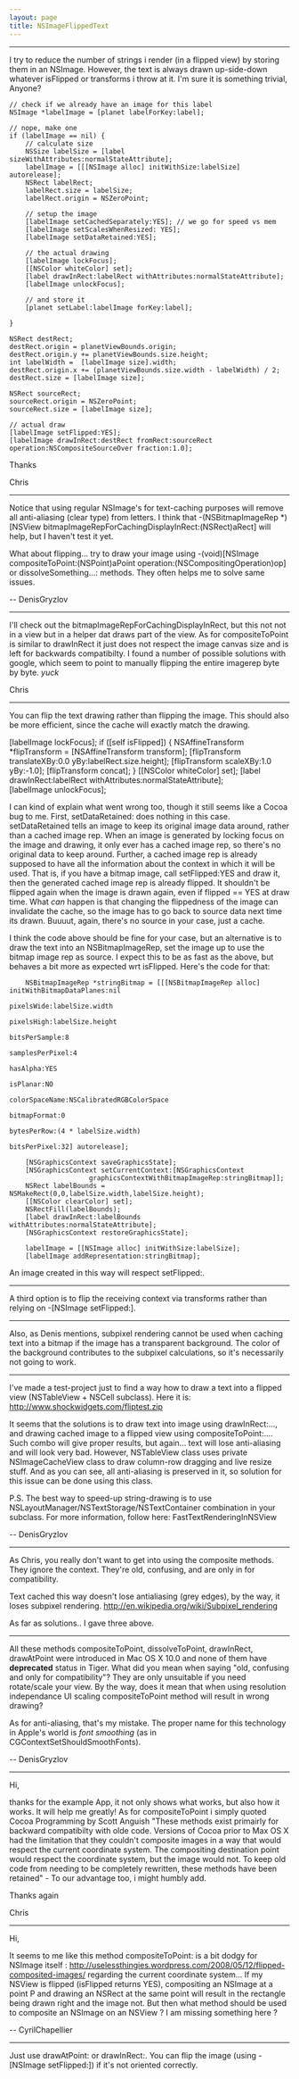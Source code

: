 ```yaml
---
layout: page
title: NSImageFlippedText
---
```


----

I try to reduce the number of strings i render (in a flipped view) by storing them in an NSImage. However, the text is always drawn up-side-down whatever isFlipped or transforms i throw at it. I'm sure it is something trivial, Anyone?

    

    // check if we already have an image for this label
    NSImage *labelImage = [planet labelForKey:label];
    
    // nope, make one
    if (labelImage == nil) {
        // calculate size
        NSSize labelSize = [label sizeWithAttributes:normalStateAttribute];
        labelImage = [[[NSImage alloc] initWithSize:labelSize] autorelease];
        NSRect labelRect;
        labelRect.size = labelSize;
        labelRect.origin = NSZeroPoint;
        
        // setup the image
        [labelImage setCachedSeparately:YES]; // we go for speed vs mem
        [labelImage setScalesWhenResized: YES];
        [labelImage setDataRetained:YES];
        
        // the actual drawing      
        [labelImage lockFocus];
        [[NSColor whiteColor] set]; 
        [label drawInRect:labelRect withAttributes:normalStateAttribute];  
        [labelImage unlockFocus];        
        
        // and store it
        [planet setLabel:labelImage forKey:label];

    } 

    NSRect destRect;
    destRect.origin = planetViewBounds.origin;
    destRect.origin.y += planetViewBounds.size.height;
    int labelWidth =  [labelImage size].width;
    destRect.origin.x += (planetViewBounds.size.width - labelWidth) / 2;
    destRect.size = [labelImage size];
    
    NSRect sourceRect;
    sourceRect.origin = NSZeroPoint;
    sourceRect.size = [labelImage size];
    
    // actual draw
    [labelImage setFlipped:YES];
    [labelImage drawInRect:destRect fromRect:sourceRect operation:NSCompositeSourceOver fraction:1.0];



Thanks

Chris

----

Notice that using regular NSImage's for text-caching purposes will remove all anti-aliasing (clear type) from letters. I think that     -(NSBitmapImageRep *)[NSView bitmapImageRepForCachingDisplayInRect:(NSRect)aRect] will help, but I haven't test it yet.

What about flipping... try to draw your image using     -(void)[NSImage compositeToPoint:(NSPoint)aPoint operation:(NSCompositingOperation)op] or     dissolveSomething...: methods. They often helps me to solve same issues.

-- DenisGryzlov

----

I'll check out the bitmapImageRepForCachingDisplayInRect, but this not not in a view but in a helper dat draws part of the view. As for compositeToPoint is similar to drawInRect it just does not respect the image canvas size and is left for backwards compatibilty. I found a number of possible solutions with google, which seem to point to manually flipping the entire imagerep byte by byte. *yuck*

Chris

----

You can flip the text drawing rather than flipping the image.  This should also be more efficient, since the cache will exactly match the drawing.

    
[labelImage lockFocus];
if ([self isFlipped]) {
    NSAffineTransform *flipTransform = [NSAffineTransform transform];
    [flipTransform translateXBy:0.0 yBy:labelRect.size.height];
    [flipTransform scaleXBy:1.0 yBy:-1.0];
    [flipTransform concat];
}
[[NSColor whiteColor] set]; 
[label drawInRect:labelRect withAttributes:normalStateAttribute];  
[labelImage unlockFocus];        


I can kind of explain what went wrong too, though it still seems like a Cocoa bug to me.  First, setDataRetained: does nothing in this case.  setDataRetained tells an image to keep its original image data around, rather than a cached image rep.  When an image is generated by locking focus on the image and drawing, it only ever has a cached image rep, so there's no original data to keep around.  Further, a cached image rep is already supposed to have all the information about the context in which it will be used.  That is, if you have a bitmap image, call setFlipped:YES and draw it, then the generated cached image rep is already flipped.  It shouldn't be flipped again when the image is drawn again, even if flipped == YES at draw time.  What _can_ happen is that changing the flippedness of the image can invalidate the cache, so the image has to go back to source data next time its drawn.  Buuuut, again, there's no source in your case, just a cache.  

I think the code above should be fine for your case, but an alternative is to draw the text into an NSBitmapImageRep, set the image up to use the bitmap image rep as source.  I expect this to be as fast as the above, but behaves a bit more as expected wrt isFlipped.  Here's the code for that:

    
        NSBitmapImageRep *stringBitmap = [[[NSBitmapImageRep alloc] initWithBitmapDataPlanes:nil
                                                                                  pixelsWide:labelSize.width 
                                                                                  pixelsHigh:labelSize.height 
                                                                               bitsPerSample:8 
                                                                             samplesPerPixel:4 
                                                                                    hasAlpha:YES 
                                                                                    isPlanar:NO 
                                                                              colorSpaceName:NSCalibratedRGBColorSpace 
                                                                                bitmapFormat:0 
                                                                                 bytesPerRow:(4 * labelSize.width) 
                                                                                bitsPerPixel:32] autorelease];
        
        [NSGraphicsContext saveGraphicsState];
        [NSGraphicsContext setCurrentContext:[NSGraphicsContext 
                        graphicsContextWithBitmapImageRep:stringBitmap]];
        NSRect labelBounds = NSMakeRect(0,0,labelSize.width,labelSize.height);
        [[NSColor clearColor] set];
        NSRectFill(labelBounds);
        [label drawInRect:labelBounds withAttributes:normalStateAttribute];  
        [NSGraphicsContext restoreGraphicsState];
        
        labelImage = [[NSImage alloc] initWithSize:labelSize];
        [labelImage addRepresentation:stringBitmap];
 

An image created in this way will respect setFlipped:.

----

A third option is to flip the receiving context via transforms rather than relying on -[NSImage setFlipped:].

----

Also, as Denis mentions, subpixel rendering cannot be used when caching text into a bitmap if the image has a transparent background.  The color of the background contributes to the subpixel calculations, so it's necessarily not going to work.

----

I've made a test-project just to find a way how to draw a text into a flipped view (NSTableView + NSCell subclass). Here it is:
   http://www.shockwidgets.com/fliptest.zip

It seems that the solutions is to draw text into image using     drawInRect:..., and drawing cached image to a flipped view using     compositeToPoint:.... Such combo will give proper results, but again... text will lose anti-aliasing and will look very bad. However, NSTableView class uses private NSImageCacheView class to draw column-row dragging and live resize stuff. And as you can see, all anti-aliasing is preserved in it, so solution for this issue can be done using this class.

P.S. The best way to speed-up string-drawing is to use NSLayoutManager/NSTextStorage/NSTextContainer combination in your subclass. For more information, follow here: FastTextRenderingInNSView

-- DenisGryzlov

----

As Chris, you really don't want to get into using the composite methods.  They ignore the context.  They're old, confusing, and are only in for compatibility.

Text cached this way doesn't lose antialiasing (grey edges), by the way, it loses subpixel rendering.  http://en.wikipedia.org/wiki/Subpixel_rendering

As far as solutions..  I gave three above.

---- 

All these methods     compositeToPoint, dissolveToPoint, drawInRect, drawAtPoint were introduced in Mac OS X 10.0 and none of them have **deprecated** status in Tiger. What did you mean when saying "old, confusing and only for compatibility"? 
They are only unsuitable if you need rotate/scale your view. By the way, does it mean that when using resolution independance UI scaling      compositeToPoint method will result in wrong drawing?

As for anti-aliasing, that's my mistake. The proper name for this technology in Apple's world is *font smoothing* (as in CGContextSetShouldSmoothFonts).

-- DenisGryzlov

---- 

Hi,

thanks for the example App, it not only shows what works, but also how it works. It will help me greatly! As for compositeToPoint i simply quoted Cocoa Programming by Scott Anguish "These methods exist primairly for backward compatibilty with olde code. Versions of Cocoa prior to Max OS X had the limitation that they couldn't composite images in a way that would respect the current coordinate system. The compositing destination point would respect the coordinate system, but the image would not. To keep old code from needing to be completely rewritten, these methods have been retained" - To our advantage too, i might humbly add.

Thanks again

Chris

----

Hi,

It seems to me like this method compositeToPoint: is a bit dodgy for NSImage itself : http://uselessthingies.wordpress.com/2008/05/12/flipped-composited-images/ regarding the current coordinate system... If my NSView is flipped (isFlipped returns YES), compositing an NSImage at a point P and drawing an NSRect at the same point will result in the rectangle being drawn right and the image not. But then what method should be used to composite an NSImage on an NSView ? I am missing something here ?

--
CyrilChapellier


----

Just use drawAtPoint: or drawInRect:. You can flip the image (using -[NSImage setFlipped:]) if it's not oriented correctly.

